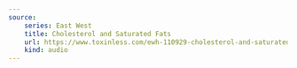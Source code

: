 ```yaml
---
source:
    series: East West
    title: Cholesterol and Saturated Fats
    url: https://www.toxinless.com/ewh-110929-cholesterol-and-saturated-fats.mp3
    kind: audio
---
```

